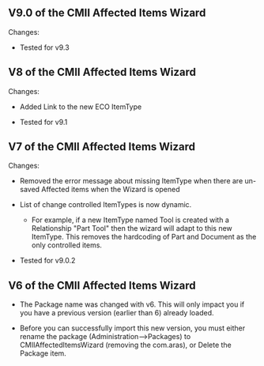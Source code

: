 ## V9.0 of the CMII Affected Items Wizard

Changes:

- Tested for v9.3

## V8 of the CMII Affected Items Wizard

Changes:

- Added Link to the new ECO ItemType

- Tested for v9.1

## V7 of the CMII Affected Items Wizard

Changes:

- Removed the error message about missing ItemType when there are un-saved Affected items when the Wizard is opened

- List of change controlled ItemTypes is now dynamic.  
    - For example, if a new ItemType named Tool is created with a Relationship "Part Tool" then the wizard will adapt to this new ItemType. This removes the hardcoding of Part and Document as the only controlled items.

- Tested for v9.0.2

## V6 of the CMII Affected Items Wizard

- The Package name was changed with v6. This will only impact you if you have a previous version (earlier than 6) already loaded. 

- Before you can successfully import this new version, you must either rename the package (Administration-->Packages) to CMIIAffectedItemsWizard (removing the com.aras), or Delete the Package item.
